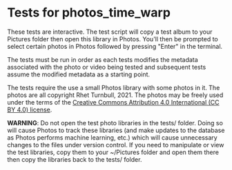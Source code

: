 # Tests for photos_time_warp

These tests are interactive.  The test script will copy a test album to your Pictures folder then open this library in Photos. You'll then be prompted to select certain photos in Photos followed by pressing "Enter" in the terminal.

The tests must be run in order as each tests modifies the metadata associated with the photo or video being tested and subsequent tests assume the modified metadata as a starting point.

The tests require the use a small Photos library with some photos in it. The photos are all copyright Rhet Turnbull, 2021.  The photos may be freely used under the terms of the [Creative Commons Attribution 4.0 International (CC BY 4.0) license](https://creativecommons.org/licenses/by/4.0/).

**WARNING**: Do not open the test photo libraries in the tests/ folder.  Doing so will cause Photos to track these libraries (and make updates to the database as Photos performs machine learning, etc.) which will cause unnecessary changes to the files under version control.  If you need to manipulate or view the test libraries, copy them to your ~/Pictures folder and open them there then copy the libraries back to the tests/ folder.